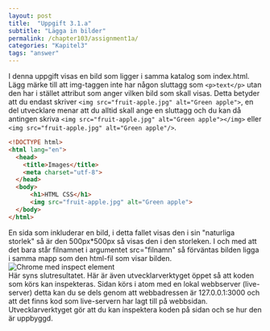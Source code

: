 ```yaml
---
layout: post
title:  "Uppgift 3.1.a"
subtitle: "Lägga in bilder"
permalink: /chapter103/assignment1a/
categories: "Kapitel3"
tags: "answer"
---
```

I denna uppgift visas en bild som ligger i samma katalog som index.html. Lägg märke till att img-taggen inte har någon sluttagg som `<p>text</p>` utan den har i stället attribut som anger vilken bild som skall visas. Detta betyder att du endast skriver `<img src="fruit-apple.jpg" alt="Green apple">`, en del utvecklare menar att du alltid skall ange en sluttagg och du kan då antingen skriva `<img src="fruit-apple.jpg" alt="Green apple"></img>` eller `<img src="fruit-apple.jpg" alt="Green apple"/>`.

```html
<!DOCTYPE html>
<html lang="en">
  <head>
    <title>Images</title>
    <meta charset="utf-8">
  </head>
  <body>
      <h1>HTML CSS</h1>
      <img src="fruit-apple.jpg" alt="Green apple">
  </body>
</html>
```
<figcaption>En sida som inkluderar en bild, i detta fallet visas den i sin "naturliga storlek" så är den 500px*500px så visas den i den storleken. I och med att det bara står filnamnet i argumentet  src="filnamn" så förväntas bilden ligga i samma mapp som den html-fil som visar bilden.</figcaption>
<img src="{{ site.url | append:site.baseurl}}/assets/images/chapter3-assignment1a.PNG" alt="Chrome med inspect element"/>
<figcaption>Här syns slutresultatet. Här är även utvecklarverktyget öppet så att koden som körs kan inspekteras. Sidan körs i atom med en lokal webbserver (live-server) detta kan du se dels genom att webbadressen är 127.0.0.1:3000 och att det finns kod som live-servern har lagt till på webbsidan. Utvecklarverktyget gör att du kan inspektera koden på sidan och se hur den är uppbyggd.  </figcaption>
